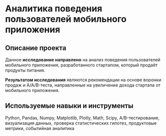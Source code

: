# Аналитика поведения пользователей мобильного приложения
## Описание проекта
Данное **исследование направлено** на анализ поведения пользователей мобильного приложения, разработанного стартапом, который продаёт продукты питания.

**Результатом исследования** являются рекомендации на основе воронки продаж и A/A/B-теста, направленные на увеличение дохода стартапа от мобильного приложения.

## Используемые навыки и инструменты
Python, Pandas, Numpy, Matplotlib, Plotly, Math, Scipy, A/B-тестирование, визуализация данных, проверка статистических гипотез, продуктовые метрики, событийная аналитика
